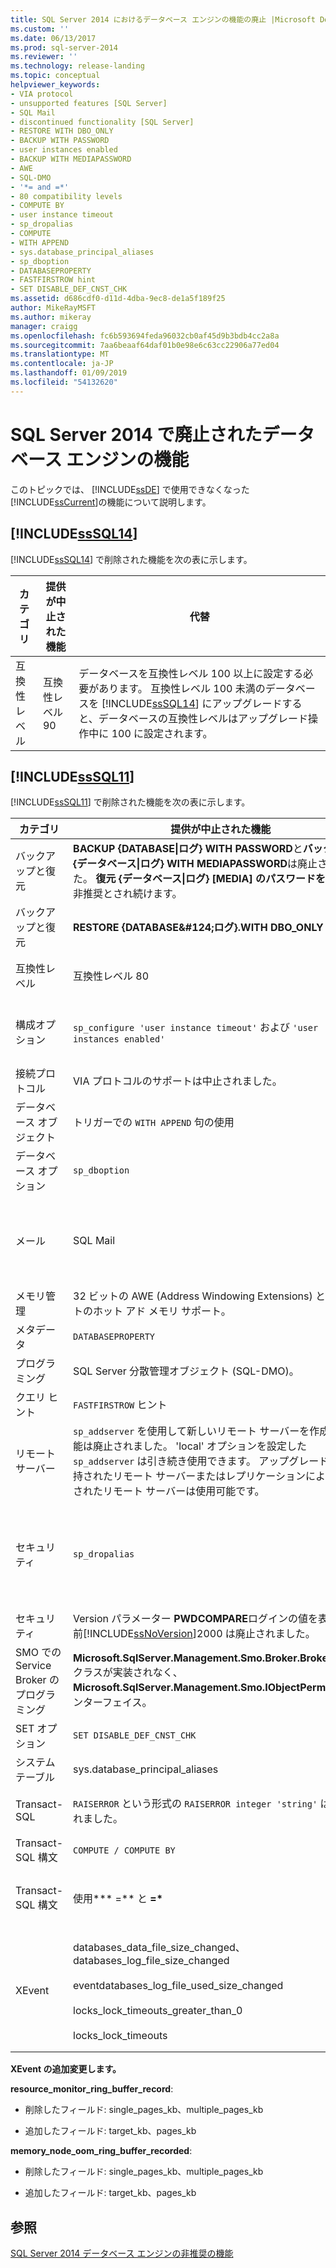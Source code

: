 ```yaml
---
title: SQL Server 2014 におけるデータベース エンジンの機能の廃止 |Microsoft Docs
ms.custom: ''
ms.date: 06/13/2017
ms.prod: sql-server-2014
ms.reviewer: ''
ms.technology: release-landing
ms.topic: conceptual
helpviewer_keywords:
- VIA protocol
- unsupported features [SQL Server]
- SQL Mail
- discontinued functionality [SQL Server]
- RESTORE WITH DBO_ONLY
- BACKUP WITH PASSWORD
- user instances enabled
- BACKUP WITH MEDIAPASSWORD
- AWE
- SQL-DMO
- '*= and =*'
- 80 compatibility levels
- COMPUTE BY
- user instance timeout
- sp_dropalias
- COMPUTE
- WITH APPEND
- sys.database_principal_aliases
- sp_dboption
- DATABASEPROPERTY
- FASTFIRSTROW hint
- SET DISABLE_DEF_CNST_CHK
ms.assetid: d686cdf0-d11d-4dba-9ec8-de1a5f189f25
author: MikeRayMSFT
ms.author: mikeray
manager: craigg
ms.openlocfilehash: fc6b593694feda96032cb0af45d9b3bdb4cc2a8a
ms.sourcegitcommit: 7aa6beaaf64daf01b0e98e6c63cc22906a77ed04
ms.translationtype: MT
ms.contentlocale: ja-JP
ms.lasthandoff: 01/09/2019
ms.locfileid: "54132620"
---
```

# <a name="discontinued-database-engine-functionality-in-sql-server-2014"></a>SQL Server 2014 で廃止されたデータベース エンジンの機能
  このトピックでは、 [!INCLUDE[ssDE](../includes/ssde-md.md)] で使用できなくなった [!INCLUDE[ssCurrent](../includes/sscurrent-md.md)]の機能について説明します。  
  
## <a name="discontinued-features-in-includesssql14includessssql14-mdmd"></a> [!INCLUDE[ssSQL14](../includes/sssql14-md.md)]  
 [!INCLUDE[ssSQL14](../includes/sssql14-md.md)] で削除された機能を次の表に示します。  
  
|カテゴリ|提供が中止された機能|代替|  
|--------------|--------------------------|-----------------|  
|互換性レベル|互換性レベル 90|データベースを互換性レベル 100 以上に設定する必要があります。 互換性レベル 100 未満のデータベースを [!INCLUDE[ssSQL14](../includes/sssql14-md.md)] にアップグレードすると、データベースの互換性レベルはアップグレード操作中に 100 に設定されます。|  
  
## <a name="discontinued-features-in-includesssql11includessssql11-mdmd"></a> [!INCLUDE[ssSQL11](../includes/sssql11-md.md)]  
 [!INCLUDE[ssSQL11](../includes/sssql11-md.md)] で削除された機能を次の表に示します。  
  
|カテゴリ|提供が中止された機能|代替|  
|--------------|--------------------------|-----------------|  
|バックアップと復元|**BACKUP {DATABASE&#124;ログ} WITH PASSWORD**と**バックアップ {データベース&#124;ログ} WITH MEDIAPASSWORD**は廃止されました。 **復元 {データベース&#124;ログ} [MEDIA] のパスワードを使用して**非推奨とされ続けます。|なし|  
|バックアップと復元|**RESTORE {DATABASE&AMP;#124;ログ}.WITH DBO_ONLY**|**RESTORE {DATABASE&AMP;#124;ログ}....RESTRICTED_USER を**|  
|互換性レベル|互換性レベル 80|データベースを以上に設定する必要があります互換性レベル 90 です。|  
|構成オプション|`sp_configure 'user instance timeout'` および `'user instances enabled'`|ローカル データベースの機能を使用します。 詳細については、次を参照してください[SqlLocalDB ユーティリティ。](../tools/sqllocaldb-utility.md)|  
|接続プロトコル|VIA プロトコルのサポートは中止されました。|代わりに TCP を使用してください。|  
|データベース オブジェクト|トリガーでの `WITH APPEND` 句の使用|トリガー全体を再作成してください。|  
|データベース オプション|`sp_dboption`|`ALTER DATABASE`|  
|メール|SQL Mail|データベース メールを使用してください。 詳細については、[データベース メール](../relational-databases/database-mail/database-mail.md)と[Use Database Mail Instead of SQL Mail](../relational-databases/policy-based-management/use-database-mail-instead-of-sql-mail.md)を参照してください。|  
|メモリ管理|32 ビットの AWE (Address Windowing Extensions) と 32 ビットのホット アド メモリ サポート。|64 ビットのオペレーティング システムを使用します。|  
|メタデータ|`DATABASEPROPERTY`|`DATABASEPROPERTYEX`|  
|プログラミング|SQL Server 分散管理オブジェクト (SQL-DMO)。|SQL Server 管理オブジェクト (SMO)|  
|クエリ ヒント|`FASTFIRSTROW` ヒント|`OPTION (FAST` *n* `)`します。|  
|リモート サーバー|`sp_addserver` を使用して新しいリモート サーバーを作成する機能は廃止されました。 'local' オプションを設定した `sp_addserver` は引き続き使用できます。 アップグレード中に保持されたリモート サーバーまたはレプリケーションによって作成されたリモート サーバーは使用可能です。|リンク サーバーを使用してリモート サーバーを置き換えてください。|  
|セキュリティ|`sp_dropalias`|別名をユーザー アカウントとデータベース ロールの組み合わせで置き換えてください。 アップグレードされたデータベースで別名を削除するには、`sp_dropalias` を使用します。|  
|セキュリティ|Version パラメーター **PWDCOMPARE**ログインの値を表すよりも前[!INCLUDE[ssNoVersion](../includes/ssnoversion-md.md)]2000 は廃止されました。|なし|  
|SMO での Service Broker のプログラミング|**Microsoft.SqlServer.Management.Smo.Broker.BrokerPriority**クラスが実装されなく、 **Microsoft.SqlServer.Management.Smo.IObjectPermission**インターフェイス。||  
|SET オプション|`SET DISABLE_DEF_CNST_CHK`|[なし] :|  
|システム テーブル|sys.database_principal_aliases|別名の代わりにロールを使用してください。|  
|Transact-SQL|`RAISERROR` という形式の `RAISERROR integer 'string'` は廃止されました。|現在使用してステートメントを書き直してください**raiserror (...)** 構文。|  
|Transact-SQL 構文|`COMPUTE / COMPUTE BY`|`ROLLUP` を使用してください。|  
|Transact-SQL 構文|使用**\* =** と **=&#42;**|ANSI 結合構文を使用してください。 詳細については、次を参照してください。 [(TRANSACT-SQL) から。](https://msdn.microsoft.com/library/ms177634\(SQL.105\).aspx)|  
|XEvent|databases_data_file_size_changed、databases_log_file_size_changed<br /><br /> eventdatabases_log_file_used_size_changed<br /><br /> locks_lock_timeouts_greater_than_0<br /><br /> locks_lock_timeouts|Database_file_size_change、database_file_size_change で置換<br /><br /> database_file_size_change<br /><br /> lock_timeout_greater_than_0<br /><br /> lock_timeout|  
  
 **XEvent の追加変更します。**  
  
 **resource_monitor_ring_buffer_record**:  
  
-   削除したフィールド: single_pages_kb、multiple_pages_kb  
  
-   追加したフィールド: target_kb、pages_kb  
  
 **memory_node_oom_ring_buffer_recorded**:  
  
-   削除したフィールド: single_pages_kb、multiple_pages_kb  
  
-   追加したフィールド: target_kb、pages_kb  
  
## <a name="see-also"></a>参照  
 [SQL Server 2014 データベース エンジンの非推奨の機能](deprecated-database-engine-features-in-sql-server-2016.md)  
  
  
